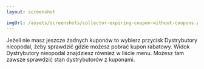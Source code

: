 ```yaml
---
layout: screenshot

imgUrl: /assets/screenshots/collector-expiring-coupon-without-coupons.png
---
```

Jeżeli nie masz jeszcze żadnych kuponów to wybierz przycisk Dystrybutory nieopodal, żeby sprawdzić gdzie możesz pobrać kupon rabatowy. Widok Dystrybutory nieopodal znajdziesz również w liście menu. Możesz tam zawsze sprawdzić stan dystrybutorów z kuponami.